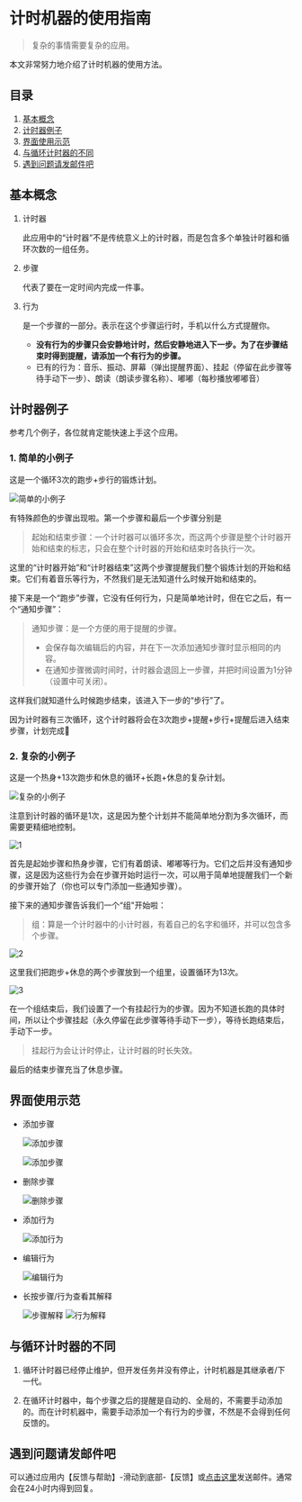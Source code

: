 # 计时机器的使用指南

> 复杂的事情需要复杂的应用。

本文非常努力地介绍了计时机器的使用方法。

## 目录

1. [基本概念](#基本概念)
1. [计时器例子](#计时器例子)
1. [界面使用示范](#界面使用示范)
1. [与循环计时器的不同](#与循环计时器的不同)
1. [遇到问题请发邮件吧](#遇到问题请发邮件吧)

## 基本概念

1. 计时器

    此应用中的“计时器”不是传统意义上的计时器，而是包含多个单独计时器和循环次数的一组任务。

1. 步骤

    代表了要在一定时间内完成一件事。

1. 行为

    是一个步骤的一部分。表示在这个步骤运行时，手机以什么方式提醒你。

    - **没有行为的步骤只会安静地计时，然后安静地进入下一步。为了在步骤结束时得到提醒，请添加一个有行为的步骤。**
    - 已有的行为：音乐、振动、屏幕（弹出提醒界面）、挂起（停留在此步骤等待手动下一步）、朗读（朗读步骤名称）、嘟嘟（每秒播放嘟嘟音）

## 计时器例子

参考几个例子，各位就肯定能快速上手这个应用。

### 1. 简单的小例子

这是一个循环3次的跑步+步行的锻炼计划。

![简单的小例子](zh/simple-timer.webp)

有特殊颜色的步骤出现啦。第一个步骤和最后一个步骤分别是

> 起始和结束步骤：一个计时器可以循环多次，而这两个步骤是整个计时器开始和结束的标志，只会在整个计时器的开始和结束时各执行一次。

这里的“计时器开始”和“计时器结束”这两个步骤提醒我们整个锻炼计划的开始和结束。它们有着音乐等行为，不然我们是无法知道什么时候开始和结束的。

接下来是一个“跑步”步骤，它没有任何行为，只是简单地计时，但在它之后，有一个“通知步骤”：

> 通知步骤：是一个方便的用于提醒的步骤。
> - 会保存每次编辑后的内容，并在下一次添加通知步骤时显示相同的内容。
> - 在通知步骤微调时间时，计时器会退回上一步骤，并把时间设置为1分钟（设置中可关闭）。

这样我们就知道什么时候跑步结束，该进入下一步的“步行”了。

因为计时器有三次循环，这个计时器将会在3次跑步+提醒+步行+提醒后进入结束步骤，计划完成🎉

### 2. 复杂的小例子

这是一个热身+13次跑步和休息的循环+长跑+休息的复杂计划。

![复杂的小例子](zh/complex-timer.webp)

注意到计时器的循环是1次，这是因为整个计划并不能简单地分割为多次循环，而需要更精细地控制。

![1](zh/complex-timer1.webp)

首先是起始步骤和热身步骤，它们有着朗读、嘟嘟等行为。它们之后并没有通知步骤，这是因为这些行为会在步骤开始时运行一次，可以用于简单地提醒我们一个新的步骤开始了（你也可以专门添加一些通知步骤）。

接下来的通知步骤告诉我们一个“组"开始啦：

> 组：算是一个计时器中的小计时器，有着自己的名字和循环，并可以包含多个步骤。

![2](zh/complex-timer2.webp)

这里我们把跑步+休息的两个步骤放到一个组里，设置循环为13次。

![3](zh/complex-timer3.webp)

在一个组结束后，我们设置了一个有挂起行为的步骤。因为不知道长跑的具体时间，所以让个步骤挂起（永久停留在此步骤等待手动下一步），等待长跑结束后，手动下一步。

> 挂起行为会让计时停止，让计时器的时长失效。

最后的结束步骤充当了休息步骤。

## 界面使用示范

- 添加步骤

    ![添加步骤](zh/add-step1.webp)

    ![添加步骤](zh/add-step2.webp)

- 删除步骤

    ![删除步骤](zh/remove-step.webp)

- 添加行为

    ![添加行为](zh/add-behavior.webp)

- 编辑行为

    ![编辑行为](zh/edit-behavior.webp)

- 长按步骤/行为查看其解释

    ![步骤解释](zh/tooltip1.webp)
    ![行为解释](zh/tooltip2.webp)

## 与循环计时器的不同

1. 循环计时器已经停止维护，但开发任务并没有停止，计时机器是其继承者/下一代。

2. 在循环计时器中，每个步骤之后的提醒是自动的、全局的，不需要手动添加的。而在计时机器中，需要手动添加一个有行为的步骤，不然是不会得到任何反馈的。

## 遇到问题请发邮件吧

可以通过应用内【反馈与帮助】-滑动到底部-【反馈】或[点击这里](mailto:ligrsidfd@gmail.com)发送邮件。通常会在24小时内得到回复。

